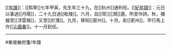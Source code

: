 <u>[[年譜]]</u>：[[熙寧]]七年甲寅，先生年三十九，在[[杭州]]通判任。<u>[[紀年錄]]</u>：元日以事過[[丹陽]]，二十九日過[[毗陵]]。六月，自[[常]][[潤]]還。所至作詩。秋，捕蝗至[[浮雲嶺]]，又至[[於潛]]。九月，移知[[密州]]。十月，赴[[密州]]，早行馬上作<u>[[沁園春]]</u>。十一月到任。

---
#東坡樂府箋/年譜